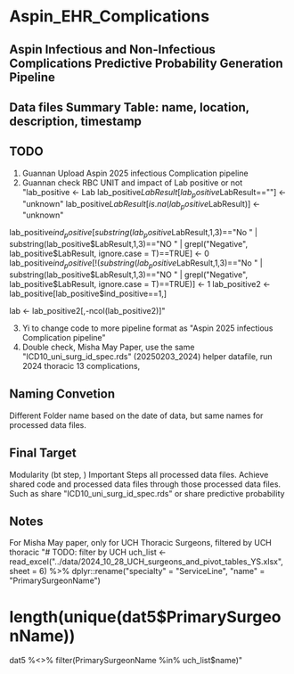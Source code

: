 # Aspin_EHR_Complications

## Aspin Infectious and Non-Infectious Complications Predictive Probability Generation Pipeline

## Data files Summary Table: name, location, description, timestamp  

## TODO
1. Guannan Upload Aspin 2025 infectious Complication pipeline
2. Guannan check RBC UNIT and impact of Lab positive or not "lab_positive <- Lab
lab_positive$LabResult[lab_positive$LabResult==""] <- "unknown"
lab_positive$LabResult[is.na(lab_positive$LabResult)] <- "unknown"

lab_positive$ind_positive[substring(lab_positive$LabResult,1,3)=="No " | substring(lab_positive$LabResult,1,3)=="NO " | grepl("Negative", lab_positive$LabResult, ignore.case = T)==TRUE] <- 0
lab_positive$ind_positive[!(substring(lab_positive$LabResult,1,3)=="No " | substring(lab_positive$LabResult,1,3)=="NO " | grepl("Negative", lab_positive$LabResult, ignore.case = T)==TRUE)] <- 1
lab_positive2 <- lab_positive[lab_positive$ind_positive==1,]


lab <- lab_positive2[,-ncol(lab_positive2)]"    

3. Yi to change code to more pipeline format as "Aspin 2025 infectious Complication pipeline"  
4. Double check, Misha May Paper, use the same "ICD10_uni_surg_id_spec.rds" (20250203_2024) helper datafile, run 2024 thoracic 13 complications, 

## Naming Convetion 

Different Folder name based on the date of data, but same names for processed data files. 

## Final Target 
Modularity (bt step, )
Important Steps all processed data files. 
Achieve shared code and processed data files through those processed data files. Such as share "ICD10_uni_surg_id_spec.rds" or share predictive probability 


## Notes
For Misha May paper, only for UCH Thoracic Surgeons, filtered by UCH thoracic "# TODO: filter by UCH 
uch_list <- read_excel("../data/2024_10_28_UCH_surgeons_and_pivot_tables_YS.xlsx", 
                       sheet = 6) %>%
  dplyr::rename("specialty" = "ServiceLine",
                "name" = "PrimarySurgeonName")

# length(unique(dat5$PrimarySurgeonName))

dat5 %<>% filter(PrimarySurgeonName %in% uch_list$name)"
